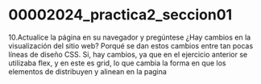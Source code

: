 # 00002024_practica2_seccion01

10.Actualice la página en su navegador y pregúntese ¿Hay cambios en la visualización del sitio web? Porqué se
dan estos cambios entre tan pocas líneas de diseño CSS.
Si, hay cambios, ya que en el ejercicio anterior se utilizaba flex, y en este es grid, lo que cambia la forma en que los elementos de distribuyen y alinean en la pagina
